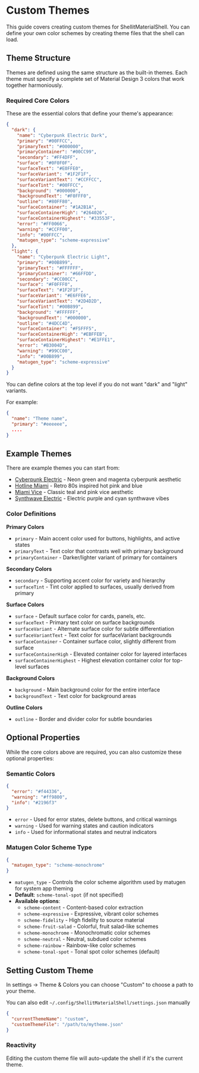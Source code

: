 # Custom Themes

This guide covers creating custom themes for ShellitMaterialShell. You can define your own color schemes by creating theme files that the shell can load.

## Theme Structure

Themes are defined using the same structure as the built-in themes. Each theme must specify a complete set of Material Design 3 colors that work together harmoniously.

### Required Core Colors

These are the essential colors that define your theme's appearance:

```json
{
  "dark": {
    "name": "Cyberpunk Electric Dark",
    "primary": "#00FFCC",
    "primaryText": "#000000",
    "primaryContainer": "#00CC99",
    "secondary": "#FF4DFF",
    "surface": "#0F0F0F",
    "surfaceText": "#E0FFE0",
    "surfaceVariant": "#1F2F1F",
    "surfaceVariantText": "#CCFFCC",
    "surfaceTint": "#00FFCC",
    "background": "#000000",
    "backgroundText": "#F0FFF0",
    "outline": "#80FF80",
    "surfaceContainer": "#1A2B1A",
    "surfaceContainerHigh": "#264026",
    "surfaceContainerHighest": "#33553F",
    "error": "#FF0066",
    "warning": "#CCFF00",
    "info": "#00FFCC",
    "matugen_type": "scheme-expressive"
  },
  "light": {
    "name": "Cyberpunk Electric Light",
    "primary": "#00B899",
    "primaryText": "#FFFFFF",
    "primaryContainer": "#66FFDD",
    "secondary": "#CC00CC",
    "surface": "#F0FFF0",
    "surfaceText": "#1F2F1F",
    "surfaceVariant": "#E6FFE6",
    "surfaceVariantText": "#2D4D2D",
    "surfaceTint": "#00B899",
    "background": "#FFFFFF",
    "backgroundText": "#000000",
    "outline": "#4DCC4D",
    "surfaceContainer": "#F5FFF5",
    "surfaceContainerHigh": "#EBFFEB",
    "surfaceContainerHighest": "#E1FFE1",
    "error": "#B3004D",
    "warning": "#99CC00",
    "info": "#00B899",
    "matugen_type": "scheme-expressive"
  }
}
```

You can define colors at the top level if you do not want "dark" and "light" variants.

For example:

```json
{
  "name": "Theme name",
  "primary": "#eeeeee",
  ....
}
```

## Example Themes

There are example themes you can start from:

- [Cyberpunk Electric](theme_cyberpunk_electric.json) - Neon green and magenta cyberpunk aesthetic
- [Hotline Miami](theme_hotline_miami.json) - Retro 80s inspired hot pink and blue
- [Miami Vice](theme_miami_vice.json) - Classic teal and pink vice aesthetic  
- [Synthwave Electric](theme_synthwave_electric.json) - Electric purple and cyan synthwave vibes

### Color Definitions

**Primary Colors**
- `primary` - Main accent color used for buttons, highlights, and active states
- `primaryText` - Text color that contrasts well with primary background
- `primaryContainer` - Darker/lighter variant of primary for containers

**Secondary Colors**  
- `secondary` - Supporting accent color for variety and hierarchy
- `surfaceTint` - Tint color applied to surfaces, usually derived from primary

**Surface Colors**
- `surface` - Default surface color for cards, panels, etc.
- `surfaceText` - Primary text color on surface backgrounds
- `surfaceVariant` - Alternate surface color for subtle differentiation
- `surfaceVariantText` - Text color for surfaceVariant backgrounds
- `surfaceContainer` - Container surface color, slightly different from surface
- `surfaceContainerHigh` - Elevated container color for layered interfaces
- `surfaceContainerHighest` - Highest elevation container color for top-level surfaces

**Background Colors**
- `background` - Main background color for the entire interface
- `backgroundText` - Text color for background areas

**Outline Colors**
- `outline` - Border and divider color for subtle boundaries

## Optional Properties

While the core colors above are required, you can also customize these optional properties:

### Semantic Colors
```json
{
  "error": "#f44336",
  "warning": "#ff9800", 
  "info": "#2196f3"
}
```

- `error` - Used for error states, delete buttons, and critical warnings
- `warning` - Used for warning states and caution indicators
- `info` - Used for informational states and neutral indicators

### Matugen Color Scheme Type
```json
{
  "matugen_type": "scheme-monochrome"
}
```

- `matugen_type` - Controls the color scheme algorithm used by matugen for system app theming
- **Default**: `scheme-tonal-spot` (if not specified)
- **Available options**:
  - `scheme-content` - Content-based color extraction
  - `scheme-expressive` - Expressive, vibrant color schemes
  - `scheme-fidelity` - High fidelity to source material
  - `scheme-fruit-salad` - Colorful, fruit salad-like schemes
  - `scheme-monochrome` - Monochromatic color schemes
  - `scheme-neutral` - Neutral, subdued color schemes
  - `scheme-rainbow` - Rainbow-like color schemes
  - `scheme-tonal-spot` - Tonal spot color schemes (default)

## Setting Custom Theme

In settings -> Theme & Colors you can choose "Custom" to choose a path to your theme.

You can also edit `~/.config/ShellitMaterialShell/settings.json` manually

```json
{
  "currentThemeName": "custom",
  "customThemeFile": "/path/to/mytheme.json"
}
```

### Reactivity

Editing the custom theme file will auto-update the shell if it's the current theme.